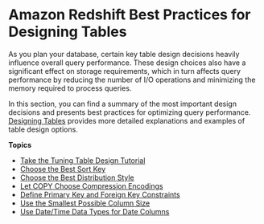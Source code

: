 # Amazon Redshift Best Practices for Designing Tables<a name="c_designing-tables-best-practices"></a>

As you plan your database, certain key table design decisions heavily influence overall query performance\. These design choices also have a significant effect on storage requirements, which in turn affects query performance by reducing the number of I/O operations and minimizing the memory required to process queries\.

In this section, you can find a summary of the most important design decisions and presents best practices for optimizing query performance\. [Designing Tables](t_Creating_tables.md) provides more detailed explanations and examples of table design options\.

**Topics**
+ [Take the Tuning Table Design Tutorial](c_best-practices-tutorial-tuning-tables.md)
+ [Choose the Best Sort Key](c_best-practices-sort-key.md)
+ [Choose the Best Distribution Style](c_best-practices-best-dist-key.md)
+ [Let COPY Choose Compression Encodings](c_best-practices-use-auto-compression.md)
+ [Define Primary Key and Foreign Key Constraints](c_best-practices-defining-constraints.md)
+ [Use the Smallest Possible Column Size](c_best-practices-smallest-column-size.md)
+ [Use Date/Time Data Types for Date Columns](c_best-practices-timestamp-date-columns.md)